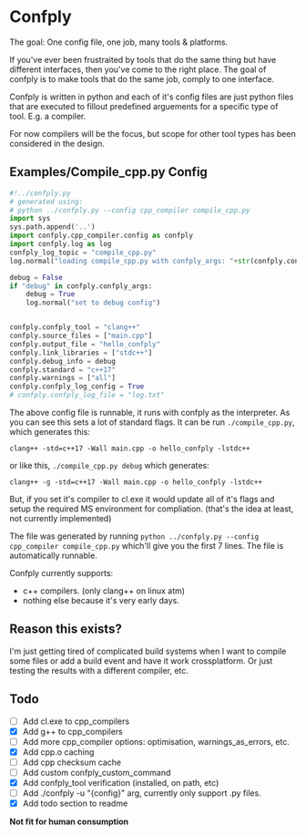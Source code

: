# Confply #

The goal: One config file, one job, many tools & platforms.

If you've ever been frustraited by tools that do the same thing but have different interfaces, then you've come to the right place. The goal of confply is to make tools that do the same job, comply to one interface.

Confply is written in python and each of it's config files are just python files that are executed to fillout predefined arguements for a specific type of tool. E.g. a compiler.

For now compilers will be the focus, but scope for other tool types has been considered in the design.

## Examples/Compile_cpp.py Config  ##

``` python
#!../confply.py
# generated using:
# python ../confply.py --config cpp_compiler compile_cpp.py
import sys
sys.path.append('..')
import confply.cpp_compiler.config as confply
import confply.log as log
confply_log_topic = "compile_cpp.py"
log.normal("loading compile_cpp.py with confply_args: "+str(confply.confply_args))

debug = False
if "debug" in confply.confply_args:
    debug = True
    log.normal("set to debug config")


confply.confply_tool = "clang++"
confply.source_files = ["main.cpp"]
confply.output_file = "hello_confply"
confply.link_libraries = ["stdc++"]
confply.debug_info = debug
confply.standard = "c++17"
confply.warnings = ["all"]
confply.confply_log_config = True
# confply.confply_log_file = "log.txt"

```

The above config file is runnable, it runs with confply as the interpreter. As you can see this sets a lot of standard flags. It can be run `./compile_cpp.py`, which generates this:

`clang++ -std=c++17 -Wall main.cpp -o hello_confply -lstdc++`

or like this, `./compile_cpp.py debug` which generates:

`clang++ -g -std=c++17 -Wall main.cpp -o hello_confply -lstdc++`

But, if you set it's compiler to cl.exe it would update all of it's flags and setup the required MS environment for compliation. (that's the idea at least, not currently implemented)

The file was generated by running `python ../confply.py --config cpp_compiler compile_cpp.py` which'll give you the first 7 lines. The file is automatically runnable.

Confply currently supports:

* c++ compilers. (only clang++ on linux atm)
* nothing else because it's very early days.

## Reason this exists?  ##

I'm just getting tired of complicated build systems when I want to compile some files or add a build event and have it work crossplatform. Or just testing the results with a different compiler, etc.

## Todo  ##

- [ ] Add cl.exe to cpp_compilers
- [x] Add g++ to cpp_compilers
- [ ] Add more cpp_compiler options: optimisation, warnings_as_errors, etc.
- [x] Add cpp.o caching
- [ ] Add cpp checksum cache
- [ ] Add custom confply_custom_command
- [x] Add confply_tool verification (installed, on path, etc)
- [ ] Add ./confply -u "{config}" arg, currently only support .py files.
- [x] Add todo section to readme

**Not fit for human consumption**
